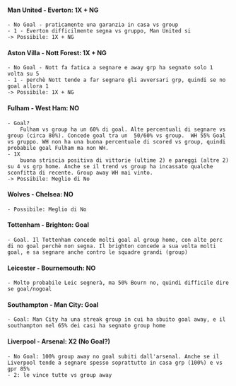 #### Man United - Everton: 1X + NG
    - No Goal - praticamente una garanzia in casa vs group
    - 1 - Everton difficilmente segna vs gruppo, Man United si
    -> Possibile: 1X + NG
    
#### Aston Villa - Nott Forest: 1X + NG
    - No Goal - Nott fa fatica a segnare e away grp ha segnato solo 1 volta su 5
    - 1 - perchè Nott tende a far segnare gli avversari grp, quindi se no goal allora 1
    -> Possibile: 1X + NG
    
#### Fulham - West Ham: NO
    - Goal? 
        Fulham vs group ha un 60% di goal. Alte percentuali di segnare vs group (circa 80%). Concede goal tra un  50/60% vs group.  WH 55% Goal vs gruppo. WH non ha una buona percentuale di scored vs group, quindi probabile goal Fulham ma non WH.
    - 1X 
        buona striscia positiva di vittorie (ultime 2) e pareggi (altre 2) su 4 vs grp home. Anche se il trend vs group ha incassato qualche sconfitta di recente. Group away WH mai vinto.
    -> Possibile: Meglio di No
    
#### Wolves - Chelsea: NO
    - Possibile: Meglio di No
    
#### Tottenham - Brighton: Goal
    - Goal. Il Tottenham concede molti goal al group home, con alte perc di no goal perchè non segna. Il brighton concede a sua volta molti goal, e sa segnare anche contro le squadre grandi (group)
    
#### Leicester - Bournemouth: NO
    - Molto probabile Leic segnerà, ma 50% Bourn no, quindi difficile dire se goal/nogoal
    
#### Southampton - Man City: Goal
    - Goal: Man City ha una streak group in cui ha sbuito goal away, e il southampton nel 65% dei casi ha segnato group home
    
    
#### Liverpool - Arsenal: X2 (No Goal?)
    - No Goal: 100% group away no goal subiti dall'arsenal. Anche se il Liverpool tende a segnare spesso soprattutto in casa grp (100%) e vs gpr 85%
    - 2: le vince tutte vs group away
    
